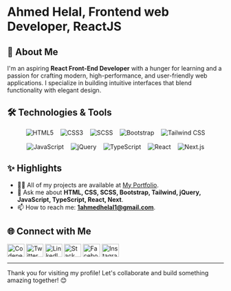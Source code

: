 

<!-- <img src="https://github.com/HELAL15/cover-png/blob/master/cover1.png" alt="helal15" /> -->
<h1> Ahmed Helal, Frontend web Developer, ReactJS</h1>

## 🚀 About Me
I'm an aspiring **React Front-End Developer** with a hunger for learning and a passion for crafting modern, high-performance, and user-friendly web applications. I specialize in building intuitive interfaces that blend functionality with elegant design.

## 🛠️ Technologies & Tools
<div style="display: flex; flex-wrap: wrap; align-items: center; justify-content: center; gap:1rem;">
  <img src="https://img.shields.io/badge/-HTML5-E34F26?style=flat-square&logo=html5&logoColor=white" alt="HTML5">
  <img src="https://img.shields.io/badge/-CSS3-1572B6?style=flat-square&logo=css3&logoColor=white" alt="CSS3">
  <img src="https://img.shields.io/badge/-SCSS-CC6699?style=flat-square&logo=sass&logoColor=white" alt="SCSS">
  <img src="https://img.shields.io/badge/-Bootstrap-7952B3?style=flat-square&logo=bootstrap&logoColor=white" alt="Bootstrap">
  <img src="https://img.shields.io/badge/-Tailwind%20CSS-38B2AC?style=flat-square&logo=tailwind-css&logoColor=white" alt="Tailwind CSS">
  <img src="https://img.shields.io/badge/-JavaScript-F7DF1E?style=flat-square&logo=javascript&logoColor=black" alt="JavaScript">
  <img src="https://img.shields.io/badge/-jQuery-0769AD?style=flat-square&logo=jquery&logoColor=white" alt="jQuery">
  <img src="https://img.shields.io/badge/-TypeScript-3178C6?style=flat-square&logo=typescript&logoColor=white" alt="TypeScript">
  <img src="https://img.shields.io/badge/-React-61DAFB?style=flat-square&logo=react&logoColor=black" alt="React">
  <img src="https://img.shields.io/badge/-Next.js-000000?style=flat-square&logo=nextdotjs&logoColor=white" alt="Next.js">
</div>

## ✨ Highlights
<!-- - 🔭 Currently working on [tastebite](https://github.com/HELAL15/tastebite), a modern food recipes platform. demo: [demo](https://tastebite-alpha.vercel.app/) -->
- 👨‍💻 All of my projects are available at [My Portfolio](https://portfolio-helal.vercel.app/).
- 💬 Ask me about **HTML, CSS, SCSS, Bootstrap, Tailwind, jQuery, JavaScript, TypeScript, React, Next**.
- 📫 How to reach me: **1ahmedhelal1@gmail.com**.

<!--## 📈 Stats
<div style="display: flex; flex-wrap: wrap; align-items: center; justify-content: space-between;">
  <img src="https://github-readme-stats.vercel.app/api?username=HELAL15&show_icons=true&theme=radical" alt="GitHub Stats" style="max-width: 49%;">
  <img src="https://github-readme-stats.vercel.app/api/top-langs/?username=HELAL15&layout=compact&theme=radical" alt="Top Languages" style="max-width: 50%; ">
</div> -->

## 🌐 Connect with Me

<p align="left">
<a href="https://codepen.io/@zevseqzp-the-animator" target="blank"><img align="center" src="https://raw.githubusercontent.com/rahuldkjain/github-profile-readme-generator/master/src/images/icons/Social/codepen.svg" alt="Codepen" height="30" width="40" /></a>
<a href="https://twitter.com/_a_helal_" target="blank"><img align="center" src="https://raw.githubusercontent.com/rahuldkjain/github-profile-readme-generator/master/src/images/icons/Social/twitter.svg" alt="Twitter" height="30" width="40" /></a>
<a href="https://linkedin.com/in/ahmed-helal-2165b8156" target="blank"><img align="center" src="https://raw.githubusercontent.com/rahuldkjain/github-profile-readme-generator/master/src/images/icons/Social/linked-in-alt.svg" alt="LinkedIn" height="30" width="40" /></a>
<a href="https://stackoverflow.com/users/22085538" target="blank"><img align="center" src="https://raw.githubusercontent.com/rahuldkjain/github-profile-readme-generator/master/src/images/icons/Social/stack-overflow.svg" alt="Stack Overflow" height="30" width="40" /></a>
<a href="https://fb.com/ahmed.helal.23" target="blank"><img align="center" src="https://raw.githubusercontent.com/rahuldkjain/github-profile-readme-generator/master/src/images/icons/Social/facebook.svg" alt="Facebook" height="30" width="40" /></a>
<a href="https://instagram.com/_helal_15_" target="blank"><img align="center" src="https://raw.githubusercontent.com/rahuldkjain/github-profile-readme-generator/master/src/images/icons/Social/instagram.svg" alt="Instagram" height="30" width="40" /></a>
</p>

<!--## ☕ Support
<p><a href="https://www.buymeacoffee.com/helall"> <img align="left" src="https://cdn.buymeacoffee.com/buttons/v2/default-yellow.png" height="50" width="210" alt="Buy Me A Coffee" /></a></p><br><br>
-->
---
Thank you for visiting my profile! Let's collaborate and build something amazing together! 😊
